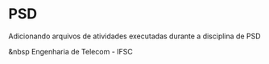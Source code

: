 # PSD
Adicionando arquivos de atividades executadas durante a disciplina de PSD


&nbsp
Engenharia de Telecom - IFSC
